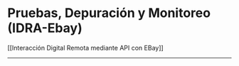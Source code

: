 # Pruebas, Depuración y Monitoreo (IDRA-Ebay)

[[Interacción Digital Remota mediante API con EBay]]

---